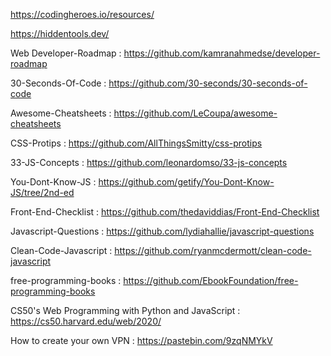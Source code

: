 
https://codingheroes.io/resources/

https://hiddentools.dev/

Web Developer-Roadmap :  https://github.com/kamranahmedse/developer-roadmap

30-Seconds-Of-Code :  https://github.com/30-seconds/30-seconds-of-code

Awesome-Cheatsheets :  https://github.com/LeCoupa/awesome-cheatsheets

CSS-Protips :  https://github.com/AllThingsSmitty/css-protips

33-JS-Concepts :  https://github.com/leonardomso/33-js-concepts

You-Dont-Know-JS :  https://github.com/getify/You-Dont-Know-JS/tree/2nd-ed

Front-End-Checklist :  https://github.com/thedaviddias/Front-End-Checklist

Javascript-Questions :  https://github.com/lydiahallie/javascript-questions

Clean-Code-Javascript :  https://github.com/ryanmcdermott/clean-code-javascript

free-programming-books :  https://github.com/EbookFoundation/free-programming-books

CS50's Web Programming with Python and JavaScript : https://cs50.harvard.edu/web/2020/
                       
How to create your own VPN :    https://pastebin.com/9zqNMYkV
